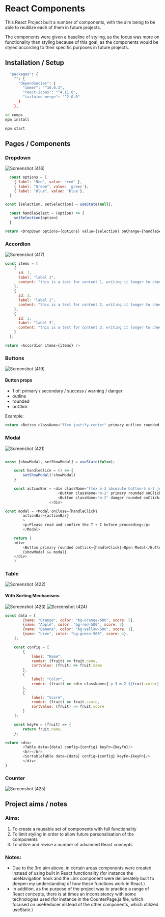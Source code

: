 # React Components

This React Project built a number of components, with the aim being to be able to reutilize each of them in future projects. 

The components were given a baseline of styling, as the focus was more on functionality than styling because of this goal, as the components would be styled according to their specific purposes in future projects.

## Installation / Setup

```bash
  "packages": {
    "": {
      "dependencies": {
        "immer": "^10.0.3",
        "react-icons": "^4.11.0",
        "tailwind-merge": "^2.0.0"
      }
    },
```

```bash
cd comps
npm install
```

```bash
npm start
```

## Pages / Components
### Dropdown
![Screenshot (416)](https://github.com/wells1989/Components-React-Project/assets/122035759/bef5e340-a466-4b64-ab72-405d202ee8a6)

```javascript
  const options = [
    { label: "Red", value: 'red' },
    { label: "Green", value: 'green'},
    { label: "Blue", value: 'blue'},
  ]

const [selection, setSelection] = useState(null);

  const handleSelect = (option) => {
    setSelection(option)
  }

return <DropDown options={options} value={selection} onChange={handleSelect}/>
```

### Accordion
![Screenshot (417)](https://github.com/wells1989/Components-React-Project/assets/122035759/f3f79c8b-d4cf-46ca-b3c9-e2eb859343e6)

```javascript
const items = [
    {
      id: 1,
      label: "label 1",
      content: "this is a test for content 1, writing it longer to check dropdown box sizing etc"
    },
    {
      id: 2,
      label: "label 2",
      content: "this is a test for content 2, writing it longer to check dropdown box sizing etc"
    },
    {
      id: 3,
      label: "label 3",
      content: "this is a test for content 3, writing it longer to check dropdown box sizing etc"
    }
  ];

return <Accordion items={items} />
```

### Buttons
![Screenshot (419)](https://github.com/wells1989/Components-React-Project/assets/122035759/5cf16516-2af1-4cd1-80df-23f913279f0e)

#### Button props
- 1 of: primary / secondary / success / warning / danger
- outline
- rounded
- onClick

Example:
```javascript
return <Button className="flex justify-center" primary outline rounded onClick={handleClick}>
```

### Modal
![Screenshot (421)](https://github.com/wells1989/Components-React-Project/assets/122035759/93fe00bb-5a6c-4ede-b30b-81491b201b0d)

```javascript

const [showModal, setShowModal] = useState(false);

    const handleClick = () => {
        setShowModal(!showModal)
    }

    const actionBar = <div className="flex m-3 absolute bottom-5 m-2 justify-between"  >
                        <Button className="m-2" primary rounded onClick={handleClick}>I accept</Button>
                        <Button className="m-2" danger rounded onClick={handleClick}>I Decline</Button>
                    </div>

const modal = <Modal onClose={handleClick}
        actionBar={actionBar}
        >
        <p>Please read and confirm the T + C before proceeding</p>
        </Modal>

    return (
    <div>
        <Button primary rounded onClick={handleClick}>Open Modal</Button>
        {showModal && modal} 
    </div>
    )
```

### Table 
![Screenshot (422)](https://github.com/wells1989/Components-React-Project/assets/122035759/4434ead6-6c25-427c-90de-b02adb7859ed)

#### With Sorting Mechanisms
![Screenshot (423)](https://github.com/wells1989/Components-React-Project/assets/122035759/444eb023-7c63-4437-b78f-a7d33f5dcb3e)
![Screenshot (424)](https://github.com/wells1989/Components-React-Project/assets/122035759/82f6675e-d298-4615-86f4-19c29a20537a)

```javascript
const data = [
        {name: "Orange", color: "bg-orange-500", score: 5},
        {name: "Apple", color: "bg-red-500", score: 3},
        {name: "Banana", color: "bg-yellow-500", score: 1},
        {name: "Lime", color: "bg-green-500", score: 4},
    ];

    const config = [
        { 
            label: "Name", 
            render: (fruit) => fruit.name,
            sortValue: (fruit) => fruit.name
        },
        {
            label: "Color",
            render: (fruit) => <div className={`p-3 m-2 ${fruit.color}`} />
        },
        { 
            label: "Score",
            render: (fruit) => fruit.score,
            sortValue: (fruit) => fruit.score 
        }
    ];

    const keyFn = (fruit) => {
        return fruit.name;
    };

return <div>
        <Table data={data} config={config} keyFn={keyFn}/>
        <br></br>
        <SortableTable data={data} config={config} keyFn={keyFn}/>
        </div>
}
```

### Counter
![Screenshot (425)](https://github.com/wells1989/Components-React-Project/assets/122035759/a1987ebb-9c73-479e-a967-acefd1f39bd3)


## Project aims / notes
### Aims:
1. To create a reusable set of components with full functionality
2. To limit styling in order to allow future personalisation of the components
3. To utilize and revise a number of advanced React concepts

### Notes:
- Due to the 3rd aim above, in certain areas components were created instead of using built in React functionality (for instance the useNavigation hook and the Link component were deliberately built to deepen my understanding of how these functions work in React.)
- In addition, as the purpose of the project was to practice a range of React concepts, there is at times an inconsistency with some technologies used (for instance in the CounterPage.js file, which focused on useReducer instead of the other components, which utilized useState.)
